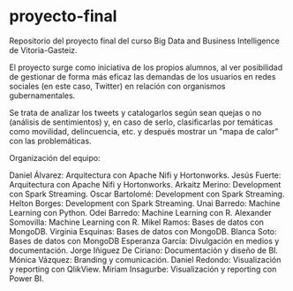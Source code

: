 # proyecto-final
Repositorio del proyecto final del curso Big Data and Business Intelligence de Vitoria-Gasteiz.

El proyecto surge como iniciativa de los propios alumnos, al ver posibilidad de gestionar de forma más eficaz las demandas de los usuarios en redes sociales (en este caso, Twitter) en relación con organismos gubernamentales.

Se trata de analizar los tweets y catalogarlos según sean quejas o no (análisis de sentimientos) y, en caso de serlo, clasificarlas por temáticas como movilidad, delincuencia, etc. y después mostrar un "mapa de calor" con las problemáticas.


Organización del equipo:

Daniel Álvarez: Arquitectura con Apache Nifi y Hortonworks.
Jesús Fuerte: Arquitectura con Apache Nifi y Hortonworks.
Arkaitz Merino: Development con Spark Streaming.
Oscar Bartolomé: Development con Spark Streaming.
Helton Borges: Development con Spark Streaming.
Unai Barredo: Machine Learning con Python.
Odei Barredo: Machine Learning con R.
Alexander Somovilla: Machine Learning con R.
Mikel Ramos: Bases de datos con MongoDB.
Virginia Esquinas: Bases de datos con MongoDB.
Blanca Soto: Bases de datos con MongoDB
Esperanza García: Divulgación en medios y documentación.
Jorge Iñiguez De Ciriano: Documentación y diseño de BI.
Mónica Vázquez: Branding y comunicación. 
Daniel Redondo: Visualización y reporting con QlikView.
Miriam Insagurbe: Visualización y reporting con Power BI. 
